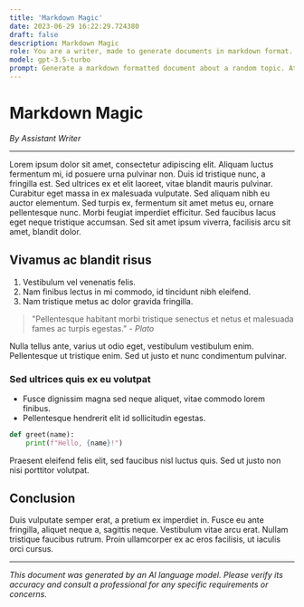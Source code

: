 ```yaml
---
title: 'Markdown Magic'
date: 2023-06-29 16:22:29.724380
draft: false
description: Markdown Magic
role: You are a writer, made to generate documents in markdown format. It is very important that all of the documents you generate are in valid markdown format.
model: gpt-3.5-turbo
prompt: Generate a markdown formatted document about a random topic. At the bottom, include a disclaimer explaining that the document was generated by you. The first line of the document should be the title. Make sure that the entire document is in proper markdown format, using a mix of various tags to make the document visually appealing.
---
```


# Markdown Magic

*By Assistant Writer*

---

Lorem ipsum dolor sit amet, consectetur adipiscing elit. Aliquam luctus fermentum mi, id posuere urna pulvinar non. Duis id tristique nunc, a fringilla est. Sed ultrices ex et elit laoreet, vitae blandit mauris pulvinar. Curabitur eget massa in ex malesuada vulputate. Sed aliquam nibh eu auctor elementum. Sed turpis ex, fermentum sit amet metus eu, ornare pellentesque nunc. Morbi feugiat imperdiet efficitur. Sed faucibus lacus eget neque tristique accumsan. Sed sit amet ipsum viverra, facilisis arcu sit amet, blandit dolor. 

## Vivamus ac blandit risus

1. Vestibulum vel venenatis felis.
2. Nam finibus lectus in mi commodo, id tincidunt nibh eleifend.
3. Nam tristique metus ac dolor gravida fringilla.

> "Pellentesque habitant morbi tristique senectus et netus et malesuada fames ac turpis egestas." - *Plato*

Nulla tellus ante, varius ut odio eget, vestibulum vestibulum enim. Pellentesque ut tristique enim. Sed ut justo et nunc condimentum pulvinar. 

### Sed ultrices quis ex eu volutpat

- Fusce dignissim magna sed neque aliquet, vitae commodo lorem finibus.
- Pellentesque hendrerit elit id sollicitudin egestas.

```python
def greet(name):
    print(f"Hello, {name}!")
```

Praesent eleifend felis elit, sed faucibus nisl luctus quis. Sed ut justo non nisi porttitor volutpat. 

## Conclusion

Duis vulputate semper erat, a pretium ex imperdiet in. Fusce eu ante fringilla, aliquet neque a, sagittis neque. Vestibulum vitae arcu erat. Nullam tristique faucibus rutrum. Proin ullamcorper ex ac eros facilisis, ut iaculis orci cursus.

---

*This document was generated by an AI language model. Please verify its accuracy and consult a professional for any specific requirements or concerns.*